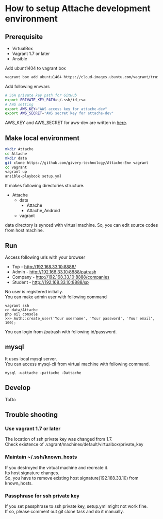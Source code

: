 # How to setup Attache development environment

## Prerequisite

- VirtualBox
- Vagrant 1.7 or later
- Ansible

Add ubunt1404 to vagrant box

``` bash
vagrant box add ubuntu1404 https://cloud-images.ubuntu.com/vagrant/trusty/current/trusty-server-cloudimg-amd64-vagrant-disk1.box
```

Add following envvars

``` bash
# SSH private key path for GitHub
export PRIVATE_KEY_PATH=~/.ssh/id_rsa
# AWS setting
export AWS_KEY="AWS access key for attache-dev"
export AWS_SECRET="AWS secret key for attache-dev"

```

AWS_KEY and AWS_SECRET for aws-dev are written in [here](https://github.com/givery-technology/Attache/wiki/Server%20Management).

## Make local environment

``` bash
mkdir Attache
cd Attache
mkdir data
git clone https://github.com/givery-technology/Attache-Env vagrant
cd vagrant
vagrant up
ansible-playbook setup.yml
```

It makes following directories structure.

- Attache
  - data
    - Attache
    - Attache_Android
  - vagrant

data directory is synced with virtual machine.
So, you can edit source codes from host machine.

## Run
Access following urls with your browser

- Top - http://192.168.33.10:8888/
- Admin - http://192.168.33.10:8888/patrash
- Company - http://192.168.33.10:8888/companies
- Student - http://192.168.33.10:8888/sp

No user is registered initially.  
You can make admin user with following command

```
vagrant ssh
cd data/Attache
php oil console
>>> Auth::create_user('Your username', 'Your password', 'Your email', 100);
```

You can login from /patrash with following id/password.

## mysql
It uses local mysql server.  
You can access mysql-cli from virtual machine with following command.

```
mysql -uattache -pattache -Dattache
```

## Develop
ToDo

## Trouble shooting
### Use vagrant 1.7 or later
The location of ssh private key was changed from 1.7.  
Check existence of .vagrant/machines/default/virtualbox/private_key

### Maintain ~/.ssh/known_hosts
If you destroyed the virtual machine and recreate it.  
Its host signature changes.  
So, you have to remove existing host signature(192.168.33.10) from known_hosts.

### Passphrase for ssh private key
If you set passphrase to ssh private key, setup.yml might not work fine.  
If so, please comment out git clone task and do it manually.

